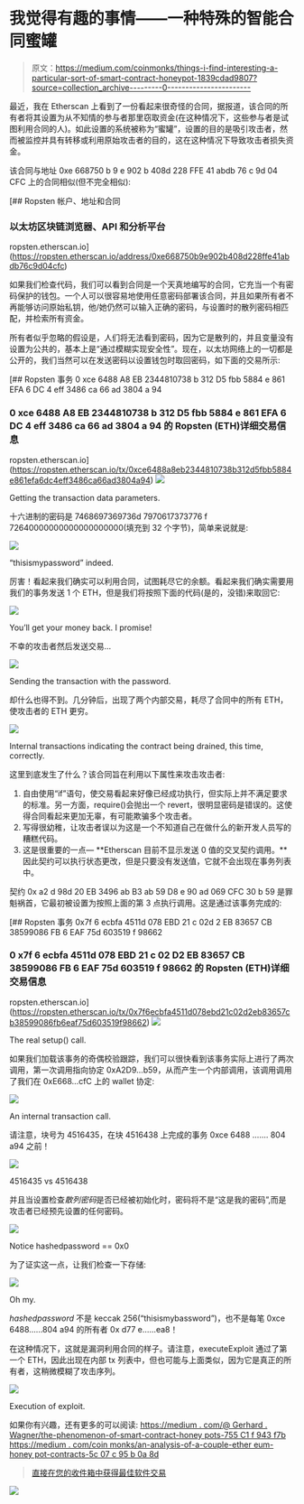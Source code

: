 # 我觉得有趣的事情——一种特殊的智能合同蜜罐

> 原文：<https://medium.com/coinmonks/things-i-find-interesting-a-particular-sort-of-smart-contract-honeypot-1839cdad9807?source=collection_archive---------0----------------------->

最近，我在 Etherscan 上看到了一份看起来很奇怪的合同，据报道，该合同的所有者将其设置为从不知情的参与者那里窃取资金(在这种情况下，这些参与者是试图利用合同的人)。如此设置的系统被称为“蜜罐”，设置的目的是吸引攻击者，然而被监控并具有转移或利用原始攻击者的目的，这在这种情况下导致攻击者损失资金。

该合同与地址 0xe 668750 b 9 e 902 b 408d 228 FFE 41 abdb 76 c 9d 04 CFC 上的合同相似(但不完全相似):

 [## Ropsten 帐户、地址和合同

### 以太坊区块链浏览器、API 和分析平台

ropsten.etherscan.io](https://ropsten.etherscan.io/address/0xe668750b9e902b408d228ffe41abdb76c9d04cfc) 

如果我们检查代码，我们可以看到合同是一个天真地编写的合同，它充当一个有密码保护的钱包。一个人可以很容易地使用任意密码部署该合同，并且如果所有者不再能够访问原始私钥，他/她仍然可以输入正确的密码，与设置时的散列密码相匹配，并检索所有资金。

所有者似乎忽略的假设是，人们将无法看到密码，因为它是散列的，并且变量没有设置为公共的，基本上是“通过模糊实现安全性”。现在，以太坊网络上的一切都是公开的，我们当然可以在发送密码以设置钱包时取回密码，如下面的交易所示:

 [## Ropsten 事务 0 xce 6488 A8 EB 2344810738 b 312 D5 fbb 5884 e 861 EFA 6 DC 4 eff 3486 ca 66 ad 3804 a 94

### 0 xce 6488 A8 EB 2344810738 b 312 D5 fbb 5884 e 861 EFA 6 DC 4 eff 3486 ca 66 ad 3804 a 94 的 Ropsten (ETH)详细交易信息

ropsten.etherscan.io](https://ropsten.etherscan.io/tx/0xce6488a8eb2344810738b312d5fbb5884e861efa6dc4eff3486ca66ad3804a94) ![](img/53540a341207dbe2a1f65e093eb42341.png)

Getting the transaction data parameters.

十六进制的密码是 7468697369736d 7970617373776 f 72640000000000000000000(填充到 32 个字节)，简单来说就是:

![](img/ee6ec6471af0df57615f9b208c506ee6.png)

“thisismypassword” indeed.

厉害！看起来我们确实可以利用合同，试图耗尽它的余额。看起来我们确实需要用我们的事务发送 1 个 ETH，但是我们将按照下面的代码(是的，没错)来取回它:

![](img/37dbe7e33d89590d9e74ba5976d66ea2.png)

You’ll get your money back. I promise!

不幸的攻击者然后发送交易…

![](img/7972ba4fbe61262d48dca494a334f541.png)

Sending the transaction with the password.

却什么也得不到。几分钟后，出现了两个内部交易，耗尽了合同中的所有 ETH，使攻击者的 ETH 更穷。

![](img/1e830dcba0c8cf2123bd24bfa65b70e5.png)

Internal transactions indicating the contract being drained, this time, correctly.

这里到底发生了什么？该合同旨在利用以下属性来攻击攻击者:

1.  自由使用“if”语句，使交易看起来好像已经成功执行，但实际上并不满足要求的标准。另一方面，require()会抛出一个 revert，很明显密码是错误的。这使得合同看起来更加无辜，有可能欺骗多个攻击者。
2.  写得很幼稚，让攻击者误以为这是一个不知道自己在做什么的新开发人员写的糟糕代码。
3.  这是很重要的一点— **Etherscan 目前不显示发送 0 值的交叉契约调用。**因此契约可以执行状态更改，但是只要没有发送值，它就不会出现在事务列表中。

契约 0x a2 d 98d 20 EB 3496 ab B3 ab 59 D8 e 90 ad 069 CFC 30 b 59 是罪魁祸首，它最初被设置为按照上面的第 3 点执行调用。这是通过该事务完成的:

 [## Ropsten 事务 0x7f 6 ecbfa 4511d 078 EBD 21 c 02d 2 EB 83657 CB 38599086 FB 6 EAF 75d 603519 f 98662

### 0 x7f 6 ecbfa 4511d 078 EBD 21 c 02 D2 EB 83657 CB 38599086 FB 6 EAF 75d 603519 f 98662 的 Ropsten (ETH)详细交易信息

ropsten.etherscan.io](https://ropsten.etherscan.io/tx/0x7f6ecbfa4511d078ebd21c02d2eb83657cb38599086fb6eaf75d603519f98662) ![](img/26f806e0149c03cbed65ff53c1313280.png)

The real setup() call.

如果我们加载该事务的奇偶校验跟踪，我们可以很快看到该事务实际上进行了两次调用，第一次调用指向协定 0xA2D9…b59，从而产生一个内部调用，该调用调用了我们在 0xE668…cfC 上的 wallet 协定:

![](img/f85c7cec839a634a19c184794fbf2844.png)

An internal transaction call.

请注意，块号为 4516435，在块 4516438 上完成的事务 0xce 6488 ....... 804 a94 之前！

![](img/dc388d6cf8ae1f943094ebdaf0ce29d0.png)

4516435 vs 4516438

并且当设置检查*散列密码*是否已经被初始化时，密码将不是“这是我的密码”,而是攻击者已经预先设置的任何密码。

![](img/95d7b2d58e904cb34b06265bb59adae5.png)

Notice hashedpassword == 0x0

为了证实这一点，让我们检查一下存储:

![](img/a2b3118cb725fa1b2adfe7412917051f.png)

Oh my.

*hashedpassword* 不是 keccak 256(“thisismybassword”)，也不是每笔 0xce 6488……804 a94 的所有者 0x d77 e……ea8！

在这种情况下，这就是漏洞利用合同的样子。请注意，executeExploit 通过了第一个 ETH，因此出现在内部 tx 列表中，但也可能与上面类似，因为它是真正的所有者，这稍微模糊了攻击序列。

![](img/1fee326d3811fb0f9d23340566571e74.png)

Execution of exploit.

如果你有兴趣，还有更多的可以阅读:
[https://medium . com/@ Gerhard . Wagner/the-phenomenon-of-smart-contract-honey pots-755 C1 f 943 f7b](/@gerhard.wagner/the-phenomena-of-smart-contract-honeypots-755c1f943f7b)
[https://medium . com/coin monks/an-analysis-of-a-couple-ether eum-honey pot-contracts-5c 07 c 95 b 0a 8d](/coinmonks/an-analysis-of-a-couple-ethereum-honeypot-contracts-5c07c95b0a8d)

> [直接在您的收件箱中获得最佳软件交易](https://coincodecap.com/?utm_source=coinmonks)

[![](img/7c0b3dfdcbfea594cc0ae7d4f9bf6fcb.png)](https://coincodecap.com/?utm_source=coinmonks)